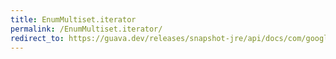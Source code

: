 ```yaml
---
title: EnumMultiset.iterator
permalink: /EnumMultiset.iterator/
redirect_to: https://guava.dev/releases/snapshot-jre/api/docs/com/google/common/collect/EnumMultiset.html#iterator--
---
```

